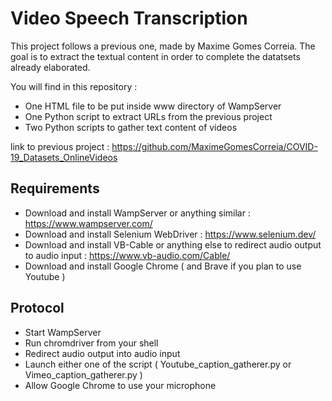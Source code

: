# Video Speech Transcription

This project follows a previous one, made by Maxime Gomes Correia.
The goal is to extract the textual content in order to complete the datatsets already elaborated. 

You will find in this repository :
* One HTML file to be put inside www directory of WampServer
* One Python script to extract URLs from the previous project
* Two Python scripts to gather text content of videos

link to previous project : https://github.com/MaximeGomesCorreia/COVID-19_Datasets_OnlineVideos

## Requirements

* Download and install WampServer or anything similar : https://www.wampserver.com/
* Download and install Selenium WebDriver : https://www.selenium.dev/
* Download and install VB-Cable or anything else to redirect audio output to audio input : https://www.vb-audio.com/Cable/
* Download and install Google Chrome ( and Brave if you plan to use Youtube )

## Protocol

* Start WampServer
* Run chromdriver from your shell
* Redirect audio output into audio input
* Launch either one of the script ( Youtube_caption_gatherer.py or Vimeo_caption_gatherer.py )
* Allow Google Chrome to use your microphone
